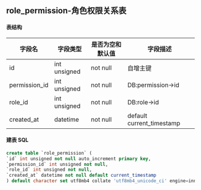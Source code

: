 ## role_permission-角色权限关系表

#### 表结构

| 字段名        | 字段类型     | 是否为空和默认值 | 字段描述                  |
| ------------- | ------------ | ---------------- | ------------------------- |
| id            | int unsigned | not null         | 自增主键                  |
| permission_id | int unsigned | not null         | DB:permission->id         |
| role_id       | int unsigned | not null         | DB:role->id               |
| created_at    | datetime     | not null         | default current_timestamp |

#### 建表 SQL

```sql
create table `role_permission` (
`id` int unsigned not null auto_increment primary key,
`permission_id` int unsigned not null,
`role_id` int unsigned not null,
`created_at` datetime not null default current_timestamp
) default character set utf8mb4 collate 'utf8mb4_unicode_ci' engine=innodb;
```

